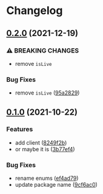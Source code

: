# Changelog

## [0.2.0](https://www.github.com/brokeyourbike/access-bank-api-client-php/compare/v0.1.0...v0.2.0) (2021-12-19)


### ⚠ BREAKING CHANGES

* remove `isLive`

### Bug Fixes

* remove `isLive` ([95a2829](https://www.github.com/brokeyourbike/access-bank-api-client-php/commit/95a2829a4a5d79ab3dfaf376af0cd249e547b861))

## [0.1.0](https://www.github.com/brokeyourbike/access-bank-api-client-php/compare/v0.0.2...v0.1.0) (2021-10-22)


### Features

* add client ([8249f2b](https://www.github.com/brokeyourbike/access-bank-api-client-php/commit/8249f2b9b8bd1dffbce3bb29293b265cbb9ea998))
* or maybe it is ([3b77ef4](https://www.github.com/brokeyourbike/access-bank-api-client-php/commit/3b77ef491331503377a660fdb024b62278909008))


### Bug Fixes

* rename enums ([ef4ad79](https://www.github.com/brokeyourbike/access-bank-api-client-php/commit/ef4ad798576ddb3b9265d893919725ff5bc177c6))
* update package name ([9cf6ac0](https://www.github.com/brokeyourbike/access-bank-api-client-php/commit/9cf6ac0f8cc484e120ba2d8fb99ecd5591df20e2))
